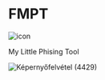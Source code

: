 # FMPT

![icon](https://user-images.githubusercontent.com/60849611/235697135-7234f8bc-2fd1-4c5a-916e-eebc162bf94d.png)

My Little Phising Tool

![Képernyőfelvétel (4429)](https://user-images.githubusercontent.com/60849611/236415271-c4ff3954-9e16-4927-957a-0bece758ce14.png)
